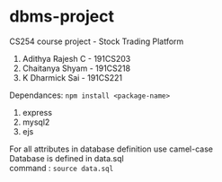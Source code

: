 # dbms-project
CS254 course project - Stock Trading Platform<br>

1) Adithya Rajesh C - 191CS203
2) Chaitanya Shyam - 191CS218
3) K Dharmick Sai - 191CS221

Dependances: ```npm install <package-name>```
1) express
2) mysql2
3) ejs

For all attributes in database definition use camel-case<br>
Database is defined in data.sql<br>
command : ```source data.sql```
